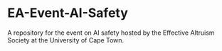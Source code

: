 # EA-Event-AI-Safety
A repository for the event on AI safety hosted by the Effective Altruism Society at the University of Cape Town.
